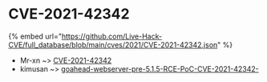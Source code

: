 # CVE-2021-42342
{% embed url="https://github.com/Live-Hack-CVE/full_database/blob/main/cves/2021/CVE-2021-42342.json" %}

* Mr-xn ~> [CVE-2021-42342](https://www.alice-snow.ru/2021/database/cve-2021-42342/cve-2021-42342-mr-xn)
* kimusan ~> [goahead-webserver-pre-5.1.5-RCE-PoC-CVE-2021-42342-](https://www.alice-snow.ru/2021/database/cve-2021-42342/goahead-webserver-pre-5.1.5-rce-poc-cve-2021-42342--kimusan)